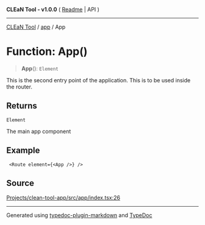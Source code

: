 **CLEaN Tool - v1.0.0** ( [Readme](../../README.md) \| API )

***

[CLEaN Tool](../../modules.md) / [app](../README.md) / App

# Function: App()

> **App**(): `Element`

This is the second entry point of the application.
This is to be used inside the router.

## Returns

`Element`

The main app component

## Example

```tsx
 <Route element={<App />} />
```

## Source

[Projects/clean-tool-app/src/app/index.tsx:26](https://github.com/yuckyh/clean-tool-app/)

***

Generated using [typedoc-plugin-markdown](https://www.npmjs.com/package/typedoc-plugin-markdown) and [TypeDoc](https://typedoc.org/)
